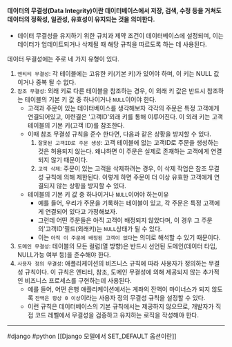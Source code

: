 #### 데이터의 무결성(Data Integrity)이란 데이터베이스에서 저장, 검색, 수정 등을 거쳐도 데이터의 정확성, 일관성, 유효성이 유지되는 것을 의미한다.

- 데이터 무결성을 유지하기 위한 규치과 제약 조건이 데이터베이스에 설정되며, 이는 데이터가 업데이트되거나 삭제될 때 해당 규칙을 따르도록 하는 데 사용된다.

데이터 무결성에는 주로 네 가지 유형이 있다.

1. `엔티티 무결성`: 각 테이블에는 고유한 키(기본 키)가 있어야 하며, 이 키는 NULL 값이거나 중복 될 수 없다.
2. `참조 무결성`: 외래 키로 다른 테이블을 참조하는 경우, 이 외래 키 값은 반드시 참조하는 테이블의 기본 키 값 중 하나이거나 `NULL`이어야 한다.
	- 고객과 주문이 있는 데이터베이스를 생각해보자 각각의 주문은 특정 고객에게 연결되어있고, 이련결은 '고객ID'외래 키를 통해 이루어진다. 이 외래 키는 고객 테이블의 기본 키(고객 ID)를 참조한다.
	- 이때 참조 무결성 규칙을 준수 한다면, 다음과 같은 상황을 방지할 수 있다.
		1. `잘못된 고객ID로 주문 생성`: 고객 테이블에 없는 고객ID로 주문을 생성하는 것은 허용되지 않는다. 왜냐하면 이 주문은 실제로 존재하는 고객에게 연결되지 않기 때문이다.
		2. `고객 삭제`: 주문이 있는 고객을 삭제하려는 경우, 이 삭제 작업은 참조 무결성 규칙에 의해 제한된다. 이렇게 하면 주문이 더 이상 유효한 고객에게 연결되지 않는 상황을 방지할 수 있다.
	- 테이블의 기본 키 값 중 하나이거나 `NULL`이어야 하는이유
		- 예를 들어, 우리가 주문을 기록하는 테이블이 있고, 각 주문은 특정 고객에게 연결되어 있다고 가정해보자. 
		- 그런데 어떤 주문들은 아직 고객이 배정되지 않았다며, 이 경우 그 주문의'고객ID'필드(외래키)는 `NULL`상태가 될 수 있다. 
		- 이는 `아직 이 주문에 배정된 고객이 없다`는 의미로 해석할 수 있기 때문이다.
3. `도메인 무결성`: 테이블의 모든 컬럼(열 방향)은 반드시 선언된 도메인(데이터 타입, NULL가능 여부 등)을 준수해야 한다.
4. `사용자 정의 무결성`: 애플리케이션의 비즈니스 규칙에 따라 사용자가 정의하는 무결성 규칙이다. 이 규칙은 엔티티, 참조, 도메인 무결성에 의해 제공되지 않는 추가적인 비즈니스 프로세스를 구현하는데 사용된다.
	- 예를 들어, 어떤 은행 애플리케이션에서는 계좌의 잔액이 마이너스가 되지 않도록 `잔액은 항상 0 이상`이라는 사용자 정의 무결성 규칙을 설정할 수 있다.
	- 이런 규칙은 데이터베이스의 기본 규칙에서는 제공하지 않으므로, 개발자가 직접 코드 레벨에서 무결성을 검증하고 유지하는 로직을 작성해야 한다.

---
#django #python [[Django 모델에서 SET_DEFAULT 옵션이란]]
		